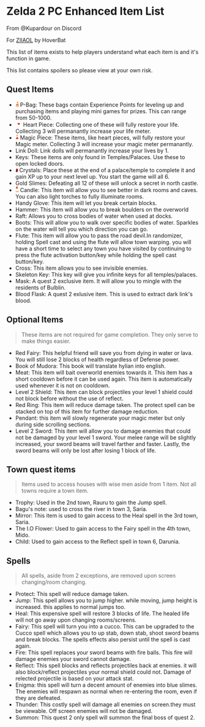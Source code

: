 # Zelda 2 PC Enhanced Item List

From @Kupardour on Discord

For [ZIIAOL](https://hoverbat.itch.io/ziiaol) by HoverBat

This list of items exists to help players understand what each item is and it's function in game.

This list contains spoilers so please view at your own risk.

## Quest Items

* ![P-Bag](./images/p-bag.png) P-Bag: These bags contain Experience Points for leveling up and purchasing items and playing mini games for prizes. This can range from 50-1000.
* ![Heart Piece](./images/heart-piece.gif) Heart Piece: Collecting one of these will fully restore your life. Collecting 3 will permanantly increase your life meter.
* ![Magic Piece](./images/magic-piece.png) Magic Piece: These items, like heart pieces, will fully restore your Magic meter. Collecting 3 will increase your magic meter permanantly.
* Link Doll: Link dolls will permanantly increase your lives by 1.
* Keys: These items are only found in Temples/Palaces. Use these to open locked doors.
* ![Crystal](./images/crystal.gif) Crystals: Place these at the end of a palace/temple to complete it and gain XP up to your next level up. You start the game will all 6.
* Gold Slimes: Defeating all 12 of these will unlock a secret in north castle.
* ![Candle](./images/candle.png) Candle: This item will allow you to see better in dark rooms and caves. You can also light torches to fully illuminate rooms.
* Handy Glove: This item will let you break certain blocks.
* Hammer: This item will allow you to break boulders on the overworld
* Raft: Allows you to cross bodies of water when used at docks.
* Boots: This will allow you to walk over specific bodies of water. Sparkles on the water will tell you which direction you can go.
* Flute: This item will allow you to pass the road devil.In randomizer, holding Spell cast and using the flute will allow town warping. you will have a short time to select any town you have visited by continuing to press the flute activation button/key while holding the spell cast button/key.
* Cross: This item allows you to see invisible enemies.
* Skeleton Key: This key will give you infinite keys for all temples/palaces.
* Mask: A quest 2 exclusive item. It will allow you to mingle with the residents of Bulblin.
* Blood Flask: A quest 2 exlusive item. This is used to extract dark link's blood.

## Optional Items

> These items are not required for game completion. They only serve to make things easier.

* Red Fairy: This helpful friend will save you from dying in water or lava. You will still lose 2 blocks of health regardless of Defense power.
* Book of Mudora: This book will translate hylian into english.
* Meat: This item will bait overworld enemies towards it. This item has a short cooldown before it can be used again. This item is automatically used whenever it is not on cooldown.
* Level 2 Shield: This item can block projectiles your level 1 shield could not block before without the use of reflect.
* Red Ring: This item will reduce damage taken. The protect spell can be stacked on top of this item for further damage reduction.
* Pendant: this item will slowly regenerate your magic meter but only during side scrolling sections.
* Level 2 Sword: This item will allow you to damage enemies that could not be damaged by your level 1 sword. Your melee range will be slightly increased, your sword beams will travel farther and faster. Lastly, the sword beams will only be lost after losing 1 block of life.


## Town quest items

> Items used to access houses with wise men aside from 1 item. Not all towns require a town item.

* Trophy: Used in the 2nd town, Rauru to gain the Jump spell.
* Bagu's note: used to cross the river in town 3, Saria.
* Mirror: This item is used to gain access to the Heal spell in the 3rd town, Saria.
* The I.O Flower: Used to gain access to the Fairy spell in the 4th town, Mido.
* Child: Used to gain access to the Reflect spell in town 6, Darunia.

## Spells

> All spells, aside from 2 exceptions, are removed upon screen changing/room changing.

* Protect: This spell will reduce damage taken.
* Jump: This spell allows you to jump higher. while moving, jump height is increased. this applies to normal jumps too.
* Heal: This expensive spell will restore 3 blocks of life. The healed life will not go away upon changing rooms/screens.
* Fairy: This spell will turn you into a cucco. This can be upgraded to the Cucco spell which allows you to up stab, down stab, shoot sword beams and break blocks. The spells effects also persist until the spell is cast again.
* Fire: This spell replaces your sword beams with fire balls. This fire will damage enemies your sword cannot damage.
* Reflect: This spell blocks and reflects projectiles back at enemies. it will also block/reflect projectiles your normal shield could not. Damage of relected projectile is based on your attack stat.
* Enigma: this spell will turn a decent amount of enemies into blue slimes. The enemies will respawn as normal when re-entering the room, even if they are defeated.
* Thunder: This costly spell will damage all enemies on screen.they must be viewable. Off screen enemies will not be damaged.
* Summon: This quest 2 only spell will summon the final boss of quest 2.
